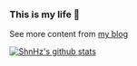 ### This is my life 🥳

See more content from [my blog](https://www.sanghangning.cn)

[![ShnHz's github stats](https://github-readme-stats.vercel.app/api?username=ShnHz&show_icons=true&include_all_commits=true)](https://github.com/ShnHz)

<!-- #
### - 新增blog
启动本地express服务器,开启本地修改blog.json文件接口
```
node express/index.js
```

页面 [http://localhost:8080/blog/BLOG.html](http://localhost:8080/blog/BLOG.html)
#

## Project setup
```
npm install
```

### Compiles and hot-reloads for development
```
npm run serve
```

### Compiles and minifies for production
```
npm run build
``` -->